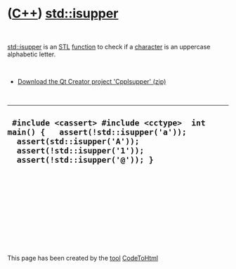 



 

 

 

 

 

([C++](Cpp.htm)) [std::isupper](CppIsupper.htm)
===============================================

 

[std::isupper](CppIsupper.htm) is an [STL](CppStl.htm)
[function](CppFunction.htm) to check if a [character](CppChar.htm) is an
uppercase alphabetic letter.

 

-   [Download the Qt Creator project 'CppIsupper' (zip)](CppIsupper.zip)

 

  --------------------------------------------------------------------------------------------------------------------------------------------------------------------------------
  ` #include <cassert> #include <cctype>  int main() {   assert(!std::isupper('a'));   assert(std::isupper('A'));   assert(!std::isupper('1'));   assert(!std::isupper('@')); }`
  --------------------------------------------------------------------------------------------------------------------------------------------------------------------------------

 

 

 

 

 





 




This page has been created by the [tool](Tools.htm)
[CodeToHtml](ToolCodeToHtml.htm)

